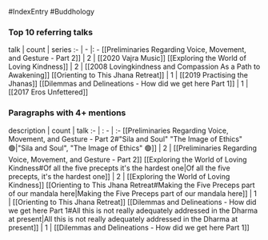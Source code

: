 #IndexEntry #Buddhology

### Top 10 referring talks
talk | count | series
:- | - |: -
[[Preliminaries Regarding Voice, Movement, and Gesture - Part 2]] | 2 | [[2020 Vajra Music]]
[[Exploring the World of Loving Kindness]] | 2 | [[2008 Lovingkindness and Compassion As a Path to Awakening]]
[[Orienting to This Jhana Retreat]] | 1 | [[2019 Practising the Jhanas]]
[[Dilemmas and Delineations - How did we get here Part 1]] | 1 | [[2017 Eros Unfettered]]

### Paragraphs with 4+ mentions
description | count | talk
:- | : - | :-
[[Preliminaries Regarding Voice, Movement, and Gesture - Part 2#"Sila and Soul" "The Image of Ethics" 🟢\|"Sila and Soul", "The Image of Ethics" 🟢]] | 2 | [[Preliminaries Regarding Voice, Movement, and Gesture - Part 2]]
[[Exploring the World of Loving Kindness#Of all the five precepts it's the hardest one\|Of all the five precepts, it's the hardest one]] | 2 | [[Exploring the World of Loving Kindness]]
[[Orienting to This Jhana Retreat#Making the Five Preceps part of our mandala here\|Making the Five Preceps part of our mandala here]] | 1 | [[Orienting to This Jhana Retreat]]
[[Dilemmas and Delineations - How did we get here Part 1#All this is not really adequately addressed in the Dharma at present\|All this is not really adequately addressed in the Dharma at present]] | 1 | [[Dilemmas and Delineations - How did we get here Part 1]]

